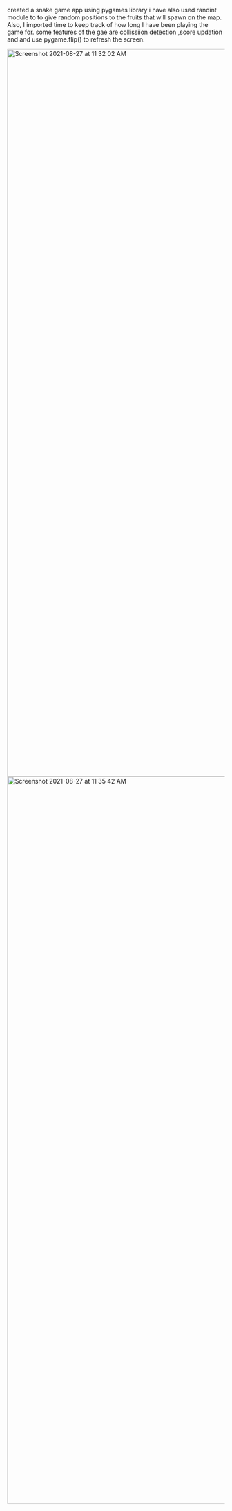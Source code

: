 created a snake game app using pygames library 
i have also used randint module to to give random positions to the fruits that will spawn on the map.
Also, I imported time to keep track of how long I have been playing the game for.
some features of the gae are collissiion detection ,score updation and and use pygame.flip() to refresh the screen. 

<img width="1680" alt="Screenshot 2021-08-27 at 11 32 02 AM" src="https://user-images.githubusercontent.com/56646603/131081425-d78c68ce-0bd5-4d0b-8c8d-6e0005094982.png">
<img width="1680" alt="Screenshot 2021-08-27 at 11 35 42 AM" src="https://user-images.githubusercontent.com/56646603/131081437-a94515bf-5ca3-43da-ac8d-5d56d911a3f2.png">

